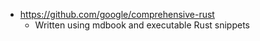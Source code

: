- https://github.com/google/comprehensive-rust
    - Written using mdbook and executable Rust snippets

